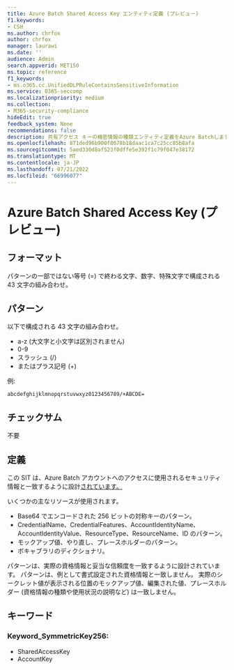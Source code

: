 ```yaml
---
title: Azure Batch Shared Access Key エンティティ定義 (プレビュー)
f1.keywords:
- CSH
ms.author: chrfox
author: chrfox
manager: laurawi
ms.date: ''
audience: Admin
search.appverid: MET150
ms.topic: reference
f1_keywords:
- ms.o365.cc.UnifiedDLPRuleContainsSensitiveInformation
ms.service: O365-seccomp
ms.localizationpriority: medium
ms.collection:
- M365-security-compliance
hideEdit: true
feedback_system: None
recommendations: false
description: 共有アクセス キーの機密情報の種類エンティティ定義をAzure Batchします。
ms.openlocfilehash: 871ded96b900f8678b18daac1ca7c25cc85b8afa
ms.sourcegitcommit: 5aed330d8af523f0dffe5e392f1c79f047e38172
ms.translationtype: MT
ms.contentlocale: ja-JP
ms.lasthandoff: 07/21/2022
ms.locfileid: "66996077"
---
```

# <a name="azure-batch-shared-access-key-preview"></a>Azure Batch Shared Access Key (プレビュー)

## <a name="format"></a>フォーマット

パターンの一部ではない等号 (=) で終わる文字、数字、特殊文字で構成される 43 文字の組み合わせ。

## <a name="pattern"></a>パターン

以下で構成される 43 文字の組み合わせ。

- a-z (大文字と小文字は区別されません)
- 0-9
- スラッシュ (/)
- またはプラス記号 (+)

例:

`abcdefghijklmnopqrstuvwxyz0123456789/+ABCDE=`

## <a name="checksum"></a>チェックサム

不要

## <a name="definition"></a>定義

この SIT は、Azure Batch アカウントへのアクセスに使用されるセキュリティ情報と一致するように設計[されています。](/azure/batch/security-best-practices)  

いくつかの主なリソースが使用されます。

- Base64 でエンコードされた 256 ビットの対称キーのパターン。
- CredentialName、CredentialFeatures、AccountIdentityName、AccountIdentityValue、ResourceType、ResourceName、ID のパターン。
- モックアップ値、やり直し、プレースホルダーのパターン。
- ボキャブラリのディクショナリ。

パターンは、実際の資格情報と妥当な信頼度を一致するように設計されています。 パターンは、例として書式設定された資格情報と一致しません。 実際のシークレット値が表示される位置のモックアップ値、編集された値、プレースホルダー (資格情報の種類や使用状況の説明など) は一致しません。


## <a name="keywords"></a>キーワード

### <a name="keyword_symmetrickey256"></a>Keyword_SymmetricKey256:

- SharedAccessKey
- AccountKey

